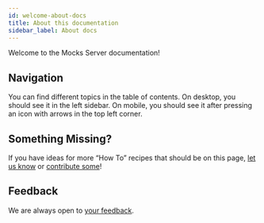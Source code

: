 ```yaml
---
id: welcome-about-docs
title: About this documentation
sidebar_label: About docs
---
```

Welcome to the Mocks Server documentation!

## Navigation

You can find different topics in the table of contents. On desktop, you should see it in the left sidebar. On mobile, you should see it after pressing an icon with arrows in the top left corner.

## Something Missing?

If you have ideas for more “How To” recipes that should be on this page, [let us know][issues-url] or [contribute some][repo-docs-url]!

## Feedback

We are always open to [your feedback][issues-url].

[issues-url]: https://github.com/mocks-server/website/issues

[repo-docs-url]: https://github.com/mocks-server/website/tree/master/docs/

